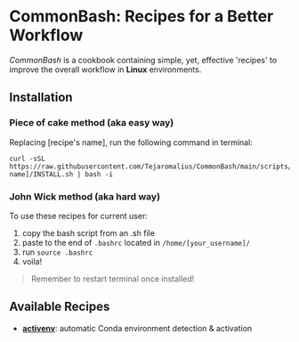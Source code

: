 # CommonBash: Recipes for a Better Workflow
_CommonBash_ is a cookbook containing simple, yet, effective 'recipes' to improve the overall workflow in **Linux** environments.

## Installation
### Piece of cake method (aka easy way)
Replacing [recipe's name], run the following command in terminal:

    curl -sSL https://raw.githubusercontent.com/Tejaromalius/CommonBash/main/scripts/[recipe's name]/INSTALL.sh | bash -i 

### John Wick method (aka hard way)
To use these recipes for current user:
    
1. copy the bash script from an .sh file
2. paste to the end of `.bashrc` located in `/home/[your_username]/`
3. run `source .bashrc`
4. voila!

> Remember to restart terminal once installed!

## Available Recipes
- [**activenv**](scripts/activenv/activenv.sh): automatic Conda environment detection & activation